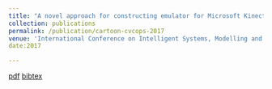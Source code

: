 ```yaml
---
title: "A novel approach for constructing emulator for Microsoft Kinect XBOX 360 Sensor in the. NET platform"
collection: publications
permalink: /publication/cartoon-cvcops-2017
venue: 'International Conference on Intelligent Systems, Modelling and Simulation'
date:2017

---
```


[pdf](https://rakib062.github.io/files/kinect-emulator.pdf) [bibtex](https://rakib062.github.io/files/kinect-emulator.bib)
